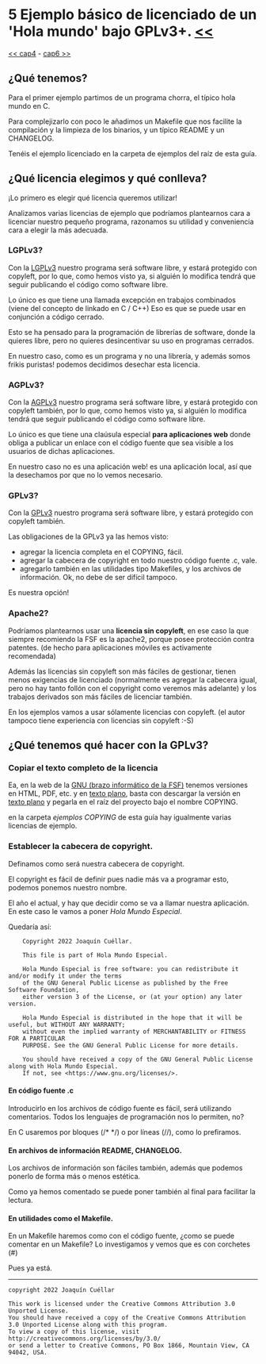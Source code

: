 # 5 Ejemplo básico de licenciado de un 'Hola mundo' bajo GPLv3+. [<<](../README.md)
[<< cap4](./capitulo4.md) - [cap6 >>](./capitulo6.md)

## ¿Qué tenemos?

Para el primer ejemplo partimos de un programa chorra, el típico hola mundo en C.

Para complejizarlo con poco le añadimos un Makefile que nos facilite la compilación y la limpieza de los binarios, y un típico README y un CHANGELOG.

Tenéis el ejemplo licenciado en la carpeta de ejemplos del raíz de esta guía.

## ¿Qué licencia elegimos y qué conlleva?

¡Lo primero es elegir qué licencia queremos utilizar!

Analizamos varias licencias de ejemplo que podríamos plantearnos cara a licenciar nuestro pequeño programa, razonamos su utilidad y conveniencia cara a elegir la más adecuada.

### LGPLv3?

Con la [LGPLv3](https://www.gnu.org/licenses/lgpl-3.0.en.html) nuestro programa será software libre, y estará protegido con copyleft, por lo que, como hemos visto ya, si alguién lo modifica tendrá que seguir publicando el código como software libre.

Lo único es que tiene una llamada excepción en trabajos combinados (viene del concepto de linkado en C / C++) Eso es que se puede usar en conjunción a código cerrado.

Esto se ha pensado para la programación de librerías de software, donde la quieres libre, pero no quieres desincentivar su uso en programas cerrados.

En nuestro caso, como es un programa y no una librería, y además somos frikis puristas! podemos decidimos desechar esta licencia.

### AGPLv3?

Con la [AGPLv3](https://www.gnu.org/licenses/agpl-3.0.en.html) nuestro programa será software libre, y estará protegido con copyleft también, por lo que, como hemos visto ya, si alguién lo modifica tendrá que seguir publicando el código como software libre.

Lo único es que tiene una claúsula especial **para aplicaciones web** donde obliga a publicar un enlace con el código fuente que sea visible a los usuarios de dichas aplicaciones.

En nuestro caso no es una aplicación web! es una aplicación local, así que la desechamos por que no lo vemos necesario.

### GPLv3?

Con la [GPLv3](https://www.gnu.org/licenses/gpl-3.0.en.html) nuestro programa será software libre, y estará protegido con copyleft también.

Las obligaciones de la GPLv3 ya las hemos visto:

* agregar la licencia completa en el COPYING, fácil.
* agregar la cabecera de copyright en todo nuestro código fuente .c, vale.
* agregarlo también en las utilidades tipo Makefiles, y los archivos de información. Ok, no debe de ser difícil tampoco.

Es nuestra opción!

### Apache2?

Podríamos plantearnos usar una **licencia sin copyleft**, en ese caso la que siempre recomiendo la FSF es la apache2, porque posee protección contra patentes. (de hecho para aplicaciones móviles es activamente recomendada)

Además las licencias sin copyleft son más fáciles de gestionar, tienen menos exigencias de licenciado (normalmente es agregar la cabecera igual, pero no hay tanto follón con el copyright como veremos más adelante) y los trabajos derivados son más fáciles de licenciar también.

En los ejemplos vamos a usar sólamente licencias con copyleft. (el autor tampoco tiene experiencia con licencias sin copyleft :-S)

## ¿Qué tenemos qué hacer con la GPLv3?

### Copiar el texto completo de la licencia

Ea, en la web de la [GNU (brazo informático de la FSF)](https://www.gnu.org/licenses/gpl-3.0.en.html) tenemos versiones en HTML, PDF, etc. y en [texto plano](https://www.gnu.org/licenses/gpl-3.0.txt), basta con descargar la versión en [texto plano](https://www.gnu.org/licenses/gpl-3.0.txt) y pegarla en el raíz del proyecto bajo el nombre COPYING.

en la carpeta *ejemplos COPYING* de esta guía hay igualmente varias licencias de ejemplo.

### Establecer la cabecera de copyright.

Definamos como será nuestra cabecera de copyright.

El copyright es fácil de definir pues nadie más va a programar esto, podemos ponemos nuestro nombre.

El año el actual, y hay que decidir como se va a llamar nuestra aplicación. En este caso le vamos a poner *Hola Mundo Especial*.

Quedaría así:

```
    Copyright 2022 Joaquín Cuéllar.
    
    This file is part of Hola Mundo Especial.

    Hola Mundo Especial is free software: you can redistribute it and/or modify it under the terms
    of the GNU General Public License as published by the Free Software Foundation,
    either version 3 of the License, or (at your option) any later version.

    Hola Mundo Especial is distributed in the hope that it will be useful, but WITHOUT ANY WARRANTY;
    without even the implied warranty of MERCHANTABILITY or FITNESS FOR A PARTICULAR 
    PURPOSE. See the GNU General Public License for more details.

    You should have received a copy of the GNU General Public License along with Hola Mundo Especial.
    If not, see <https://www.gnu.org/licenses/>.

```

#### En código fuente .c

Introducirlo en los archivos de código fuente es fácil, será utilizando comentarios. Todos los lenguajes de programación nos lo permiten, no?

En C usaremos por bloques (/\* \*/) o por líneas (//), como lo prefiramos.

#### En archivos de información README, CHANGELOG.

Los archivos de información son fáciles también, además que podemos ponerlo de forma más o menos estética.

Como ya hemos comentado se puede poner también al final para facilitar la lectura.

#### En utilidades como el Makefile.

En un Makefile haremos como con el código fuente, ¿como se puede comentar en un Makefile? Lo investigamos y vemos que es con corchetes (#)

Pues ya está.


***

```
copyright 2022 Joaquín Cuéllar

This work is licensed under the Creative Commons Attribution 3.0 Unported License. 
You should have received a copy of the Creative Commons Attribution 3.0 Unported License along with this program.
To view a copy of this license, visit http://creativecommons.org/licenses/by/3.0/
or send a letter to Creative Commons, PO Box 1866, Mountain View, CA 94042, USA.
```
